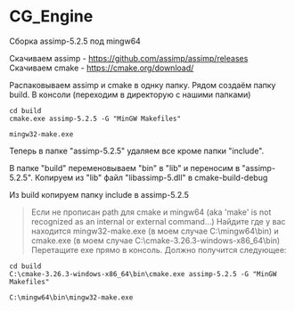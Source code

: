 # CG_Engine

Сборка assimp-5.2.5 под mingw64

Скачиваем assimp - https://github.com/assimp/assimp/releases
Скачиваем cmake - https://cmake.org/download/

Распаковываем assimp и cmake в однку папку. Рядом создаём папку build.
В консоли (переходим в директорую с нашими папками)
```shell
cd build
cmake.exe assimp-5.2.5 -G "MinGW Makefiles"
```

```shell
mingw32-make.exe
```

Теперь в папке "assimp-5.2.5" удаляем все кроме папки "include".

В папке "build" переменовываем "bin" в "lib" и переносим в "assimp-5.2.5".
Копируем из "lib" файл "libassimp-5.dll" в cmake-build-debug

Из build копируем папку include в assimp-5.2.5

> Если не прописан path для cmake и mingw64 (aka 'make' is not recognized as an internal or external command...)
> Найдите где у вас находится mingw32-make.exe (в моем случае C:\mingw64\bin) и cmake.exe (в моем случае C:\cmake-3.26.3-windows-x86_64\bin)
> Перетащите exe прямо в консоль. Должно получится следующее:

```shell
cd build
C:\cmake-3.26.3-windows-x86_64\bin\cmake.exe assimp-5.2.5 -G "MinGW Makefiles"
```

```shell
C:\mingw64\bin\mingw32-make.exe
```
